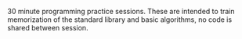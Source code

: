 30 minute programming practice sessions.
These are intended to train memorization of the standard library and basic algorithms, no code is shared between session. 
